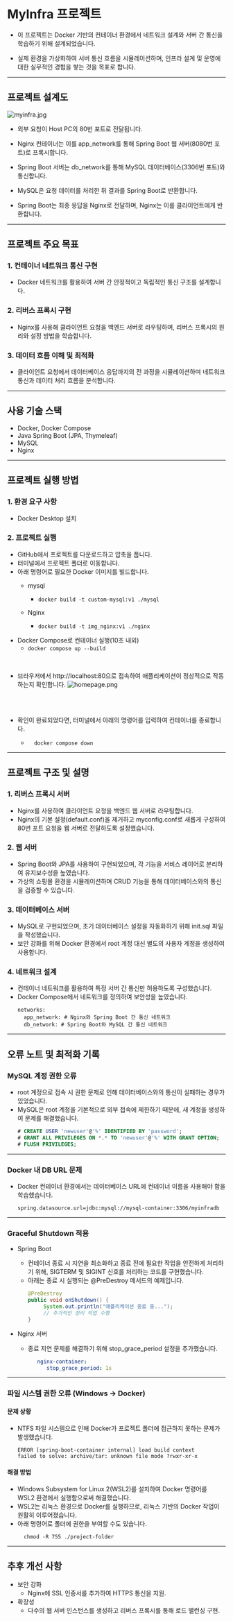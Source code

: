 # MyInfra 프로젝트

- 이 프로젝트는 Docker 기반의 컨테이너 환경에서 네트워크 설계와 서버 간 통신을 학습하기 위해 설계되었습니다.

- 실제 환경을 가상화하여 서버 통신 흐름을 시뮬레이션하며, 인프라 설계 및 운영에 대한 실무적인 경험을 쌓는 것을 목표로 합니다.

<hr />



## 프로젝트 설계도
  ![myinfra.jpg](readme_img%2Fmyinfra.jpg)

- 외부 요청이 Host PC의 80번 포트로 전달됩니다.

- Nginx 컨테이너는 이를 app_network를 통해 Spring Boot 웹 서버(8080번 포트)로 프록시합니다.

- Spring Boot 서버는 db_network를 통해 MySQL 데이터베이스(3306번 포트)와 통신합니다.

- MySQL은 요청 데이터를 처리한 뒤 결과를 Spring Boot로 반환합니다.

- Spring Boot는 최종 응답을 Nginx로 전달하며, Nginx는 이를 클라이언트에게 반환합니다.


<hr />


## 프로젝트 주요 목표
### 1. 컨테이너 네트워크 통신 구현
  - Docker 네트워크를 활용하여 서버 간 안정적이고 독립적인 통신 구조를 설계합니다.

### 2. 리버스 프록시 구현
- Nginx를 사용해 클라이언트 요청을 백엔드 서버로 라우팅하며, 리버스 프록시의 원리와 설정 방법을 학습합니다.

### 3. 데이터 흐름 이해 및 최적화
- 클라이언트 요청에서 데이터베이스 응답까지의 전 과정을 시뮬레이션하며 네트워크 통신과 데이터 처리 흐름을 분석합니다.


<hr />


## 사용 기술 스택
- Docker, Docker Compose
- Java Spring Boot (JPA, Thymeleaf)
- MySQL 
- Nginx


<hr />


## 프로젝트 실행 방법
### 1. 환경 요구 사항
- Docker Desktop 설치


### 2. 프로젝트 실행
- GitHub에서 프로젝트를 다운로드하고 압축을 풉니다.
- 터미널에서 프로젝트 폴더로 이동합니다.
- 아래 명령어로 필요한 Docker 이미지를 빌드합니다.
  - mysql
    - ```shell
      docker build -t custom-mysql:v1 ./mysql
      ```

  - Nginx
    - ```shell
      docker build -t img_nginx:v1 ./nginx
      ```
- Docker Compose로 컨테이너 실행(10초 내외)
  - ```docker compose up --build```

<br />

-  브라우저에서 http://localhost:80으로 접속하여 애플리케이션이 정상적으로 작동하는지 확인합니다.
![homepage.png](readme_img%2Fhomepage.png)

<br /><br />
   
- 확인이 완료되었다면, 터미널에서 아래의 명령어를 입력하여 컨테이너를 종료합니다.
  - ```shell
      docker compose down
      ```
<hr />

## 프로젝트 구조 및 설명
### 1. 리버스 프록시 서버
- Nginx를 사용하여 클라이언트 요청을 백엔드 웹 서버로 라우팅합니다. 
- Nginx의 기본 설정(default.conf)을 제거하고 myconfig.conf로 새롭게 구성하여 80번 포트 요청을 웹 서버로 전달하도록 설정했습니다.


### 2. 웹 서버
- Spring Boot와 JPA를 사용하여 구현되었으며, 각 기능을 서비스 레이어로 분리하여 유지보수성을 높였습니다. 
- 가상의 쇼핑몰 환경을 시뮬레이션하며 CRUD 기능을 통해 데이터베이스와의 통신을 검증할 수 있습니다.

### 3. 데이터베이스 서버
- MySQL로 구현되었으며, 초기 데이터베이스 설정을 자동화하기 위해 init.sql 파일을 작성했습니다.
- 보안 강화를 위해 Docker 환경에서 root 계정 대신 별도의 사용자 계정을 생성하여 사용합니다.


### 4. 네트워크 설계
- 컨테이너 네트워크를 활용하여 특정 서버 간 통신만 허용하도록 구성했습니다.
- Docker Compose에서 네트워크를 정의하여 보안성을 높였습니다.
  ```
  networks:
    app_network: # Nginx와 Spring Boot 간 통신 네트워크
    db_network: # Spring Boot와 MySQL 간 통신 네트워크
  ```

<hr />

## 오류 노트 및 최적화 기록
### MySQL 계정 권한 오류
- root 계정으로 접속 시 권한 문제로 인해 데이터베이스와의 통신이 실패하는 경우가 있었습니다.
- MySQL은 root 계정을 기본적으로 외부 접속에 제한하기 때문에, 새 계정을 생성하여 문제를 해결했습니다.
  ```sql
  # CREATE USER 'newuser'@'%' IDENTIFIED BY 'password';
  # GRANT ALL PRIVILEGES ON *.* TO 'newuser'@'%' WITH GRANT OPTION;
  # FLUSH PRIVILEGES;
  ```

<hr />

### Docker 내 DB URL 문제
- Docker 컨테이너 환경에서는 데이터베이스 URL에 컨테이너 이름을 사용해야 함을 학습했습니다.
  ```properties
  spring.datasource.url=jdbc:mysql://mysql-container:3306/myinfradb
  ```

<hr />  

### Graceful Shutdown 적용
- Spring Boot
    - 컨테이너 종료 시 지연을 최소화하고 종료 전에 필요한 작업을 안전하게 처리하기 위해, SIGTERM 및 SIGINT 신호를 처리하는 코드를 구현했습니다.
    - 아래는 종료 시 실행되는 @PreDestroy 메서드의 예제입니다.
       ```java
       @PreDestroy
       public void onShutdown() {
            System.out.println("애플리케이션 종료 중...");
            // 추가적인 정리 작업 수행
       }
      ```

- Nginx 서버
    - 종료 지연 문제를 해결하기 위해 stop_grace_period 설정을 추가했습니다.
      ```yaml
         nginx-container:
            stop_grace_period: 1s 
      ```

<hr />

### 파일 시스템 권한 오류 (Windows → Docker)

#### 문제 상황 
- NTFS 파일 시스템으로 인해 Docker가 프로젝트 폴더에 접근하지 못하는 문제가 발생했습니다.
  ```shell
  ERROR [spring-boot-container internal] load build context
  failed to solve: archive/tar: unknown file mode ?rwxr-xr-x
  ```

#### 해결 방법
- Windows Subsystem for Linux 2(WSL2)를 설치하여 Docker 명령어를 WSL2 환경에서 실행함으로써 해결했습니다. 
- WSL2는 리눅스 환경으로 Docker를 실행하므로, 리눅스 기반의 Docker 작업이 원활히 이루어졌습니다.
- 아래 명령어로 폴더에 권한을 부여할 수도 있습니다.
  ```shell
    chmod -R 755 ./project-folder
  ```

<hr />

## 추후 개선 사항
- 보안 강화
  - Nginx에 SSL 인증서를 추가하여 HTTPS 통신을 지원.
- 확장성
  - 다수의 웹 서버 인스턴스를 생성하고 리버스 프록시를 통해 로드 밸런싱 구현. 